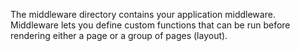 The middleware directory contains your application middleware. Middleware lets you define custom functions that can be run before rendering either a page or a group of pages (layout).